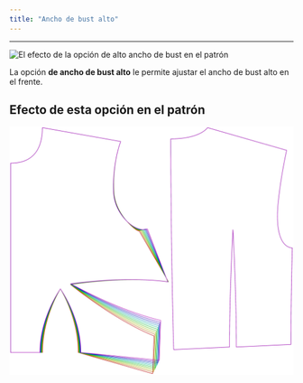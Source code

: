 ```yaml
---
title: "Ancho de bust alto"
---
```


---

![El efecto de la opción de alto ancho de bust en el patrón](sample.png)

La opción **de ancho de bust alto** le permite ajustar el ancho de bust alto en el frente.

## Efecto de esta opción en el patrón

![Esta imagen muestra el efecto de esta opción superponiendo varias variantes que tienen un valor diferente para esta opción](bella_highbustwidth_sample.svg "Efecto de esta opción en el patrón")
